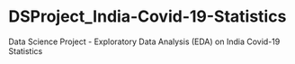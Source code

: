 # DSProject_India-Covid-19-Statistics
Data Science Project - Exploratory Data Analysis (EDA) on India Covid-19 Statistics
